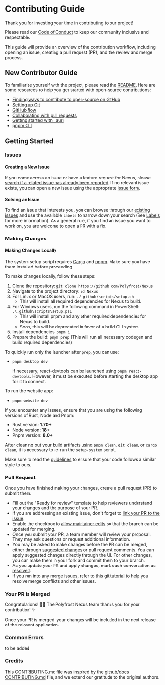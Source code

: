 # Contributing Guide

Thank you for investing your time in contributing to our project!

Please read our [Code of Conduct](./CODE_OF_CONDUCT.md) to keep our community inclusive and respectable.

This guide will provide an overview of the contribution workflow, including opening an issue, creating a pull request (PR), and the review and merge process.

## New Contributor Guide

To familiarize yourself with the project, please read the [README](README.md). Here are some resources to help you get started with open-source contributions:

-   [Finding ways to contribute to open-source on GitHub](https://docs.github.com/en/get-started/exploring-projects-on-github/finding-ways-to-contribute-to-open-source-on-github)
-   [Setting up Git](https://docs.github.com/en/get-started/quickstart/set-up-git)
-   [GitHub flow](https://docs.github.com/en/get-started/quickstart/github-flow)
-   [Collaborating with pull requests](https://docs.github.com/en/github/collaborating-with-pull-requests)
-   [Getting started with Tauri](https://tauri.app/v1/guides/getting-started/prerequisites)
-   [pnpm CLI](https://pnpm.io/pnpm-cli)

## Getting Started

### Issues

#### Creating a New Issue

If you come across an issue or have a feature request for Nexus, please [search if a related issue has already been reported](https://docs.github.com/en/github/searching-for-information-on-github/searching-on-github/searching-issues-and-pull-requests#search-by-the-title-body-or-comments). If no relevant issue exists, you can open a new issue using the appropriate [issue form](https://github.com/Polyfrost/Nexus/issues/new/choose).

#### Solving an Issue

To find an issue that interests you, you can browse through our [existing issues](https://github.com/Polyfrost/Nexus/issues) and use the available `labels` to narrow down your search (See [Labels](https://github.com/Polyfrost/Nexus/labels) for more information). As a general rule, if you find an issue you want to work on, you are welcome to open a PR with a fix.

### Making Changes

#### Making Changes Locally

The system setup script requires [Cargo](https://doc.rust-lang.org/cargo/getting-started/installation.html) and [pnpm](https://pnpm.io/installation). Make sure you have them installed before proceeding.

To make changes locally, follow these steps:

1. Clone the repository: `git clone https://github.com/Polyfrost/Nexus`
2. Navigate to the project directory: `cd Nexus`
3. For Linux or MacOS users, run: `./.github/scripts/setup.sh`
    - This will install all required dependencies for Nexus to build.
4. For Windows users, run the following command in PowerShell: `.\.github\scripts\setup.ps1`
    - This will install pnpm and any other required dependencies for Nexus to build.
    - Soon, this will be deprecated in favor of a build CLI system.
5. Install dependencies: `pnpm i`
6. Prepare the build: `pnpm prep` (This will run all necessary codegen and build required dependencies)

To quickly run only the launcher after `prep`, you can use:

-   `pnpm desktop dev`

    If necessary, react-devtools can be launched using `pnpm react-devtools`.
    However, it must be executed before starting the desktop app for it to connect.

To run the website app:

-   `pnpm website dev`

If you encounter any issues, ensure that you are using the following versions of Rust, Node and Pnpm:

-   Rust version: **1.70+**
-   Node version: **18+**
-   Pnpm version: **8.0+**

After cleaning out your build artifacts using `pnpm clean`, `git clean`, or `cargo clean`, it is necessary to re-run the `setup-system` script.

Make sure to read the [guidelines](https://docs.polyfrost.org/nexus/developers/prerequisites/guidelines) to ensure that your code follows a similar style to ours.

### Pull Request

Once you have finished making your changes, create a pull request (PR) to submit them.

-   Fill out the "Ready for review" template to help reviewers understand your changes and the purpose of your PR.
-   If you are addressing an existing issue, don't forget to [link your PR to the issue](https://docs.github.com/en/issues/tracking-your-work-with-issues/linking-a-pull-request-to-an-issue).
-   Enable the checkbox to [allow maintainer edits](https://docs.github.com/en/github/collaborating-with-issues-and-pull-requests/allowing-changes-to-a-pull-request-branch-created-from-a-fork) so that the branch can be updated for merging.
-   Once you submit your PR, a team member will review your proposal. They may ask questions or request additional information.
-   You may be asked to make changes before the PR can be merged, either through [suggested changes](https://docs.github.com/en/github/collaborating-with-issues-and-pull-requests/incorporating-feedback-in-your-pull-request) or pull request comments. You can apply suggested changes directly through the UI. For other changes, you can make them in your fork and commit them to your branch.
-   As you update your PR and apply changes, mark each conversation as [resolved](https://docs.github.com/en/github/collaborating-with-issues-and-pull-requests/commenting-on-a-pull-request#resolving-conversations).
-   If you run into any merge issues, refer to this [git tutorial](https://lab.github.com/githubtraining/managing-merge-conflicts) to help you resolve merge conflicts and other issues.

### Your PR is Merged

Congratulations! 🎉🎉 The Polyfrost Nexus team thanks you for your contribution! ✨

Once your PR is merged, your changes will be included in the next release of the relavent application.

### Common Errors

to be added

### Credits

This CONTRIBUTING.md file was inspired by the [github/docs CONTRIBUTING.md](https://github.com/github/docs/blob/main/CONTRIBUTING.md) file, and we extend our gratitude to the original authors.
